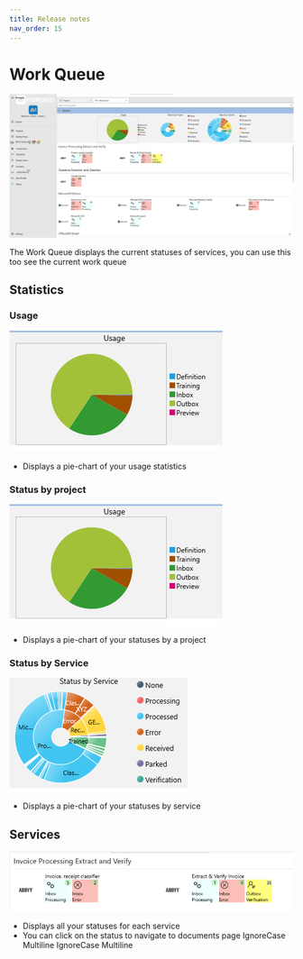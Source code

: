 ```yaml
---
title: Release notes
nav_order: 15
---
```


# Work Queue

![WorkQueue](../assets/WorkQueue.png)

The Work Queue displays the current statuses of services, you can use this too see the current work queue

## Statistics

### Usage

![WorkQueue](../assets/work-usage.png)

* Displays a pie-chart of your usage statistics

### Status by project

![WorkQueue](../assets/work-usage.png)

* Displays a pie-chart of your statuses by a project

### Status by Service

![WorkQueue](../assets/works-status-service.png)

* Displays a pie-chart of your statuses by service

## Services

![WorkQueue](../assets/work-services.png)

* Displays all your statuses for each service
* You can click on the status to navigate to documents page IgnoreCase Multiline IgnoreCase Multiline

